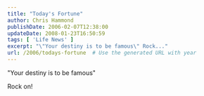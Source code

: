 ```yaml
---
title: "Today's Fortune"
author: Chris Hammond
publishDate: 2006-02-07T12:38:00
updateDate: 2008-01-23T16:50:59
tags: [ 'Life News' ]
excerpt: "\"Your destiny is to be famous\" Rock..."
url: /2006/todays-fortune  # Use the generated URL with year
---
```

<P>"Your destiny is to be famous"</P> <P>Rock on!</P>
